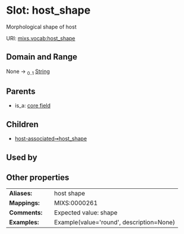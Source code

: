 
# Slot: host_shape


Morphological shape of host

URI: [mixs.vocab:host_shape](https://w3id.org/mixs/vocab/host_shape)


## Domain and Range

None &#8594;  <sub>0..1</sub> [String](types/String.md)

## Parents

 *  is_a: [core field](core_field.md)

## Children

 *  [host-associated➞host_shape](host_associated_host_shape.md)

## Used by


## Other properties

|  |  |  |
| --- | --- | --- |
| **Aliases:** | | host shape |
| **Mappings:** | | MIXS:0000261 |
| **Comments:** | | Expected value: shape |
| **Examples:** | | Example(value='round', description=None) |


